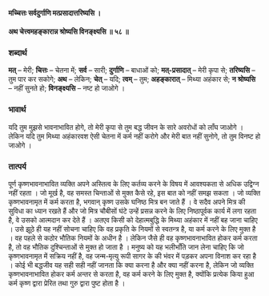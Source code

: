 #### मच्चित्तः सर्वदुर्गाणि मत्प्रसादात्तरिष्यसि ।
#### अथ चेत्त्वमहङ्कारान्न श्रोष्यसि विनङ्क्ष्यसि ॥ ५८ ॥

### शब्दार्थ

**मत्** – मेरी; **चित्तः** – चेतना में; **सर्व** – सारी; **दुर्गाणि** – बाधाओं को; **मत्-प्रसादात्** – मेरी कृपा से; **तरिष्यसि** – तुम पार कर सकोगे; **अथ** – लेकिन; **चेत्** – यदि; **त्वम्** – तुम; **अहङ्कारात्** – मिथ्या अहंकार से; **न श्रोष्यसि** – नहीं सुनते हो; **विनङ्क्ष्यसि** – नष्ट हो जाओगे ।

### भावार्थ

यदि तुम मुझसे भावनाभावित होगे, तो मेरी कृपा से तुम बद्ध जीवन के सारे अवरोधों को लाँघ जाओगे । लेकिन यदि तुम मिथ्या अहंकारवश ऐसी चेतना में कर्म नहीं करोगे और मेरी बात नहीं सुनोगे, तो तुम विनष्ट हो जाओगे ।

### तात्पर्य

पूर्ण कृष्णभावनाभावित व्यक्ति अपने अस्तित्व के लिए कर्तव्य करने के विषय में आवश्यकता से अधिक उद्विग्न नहीं रहता । जो मूर्ख है, वह समस्त चिन्ताओं से मुक्त कैसे रहे, इस बात को नहीं समझ सकता । जो व्यक्ति कृष्णभावनामृत में कर्म करता है, भगवान् कृष्ण उसके घनिष्ठ मित्र बन जाते हैं । वे सदैव अपने मित्र की सुविधा का ध्यान रखते हैं और जो मित्र चौबीसों घंटे उन्हें प्रसन्न करने के लिए निष्ठापूर्वक कार्य में लगा रहता है, वे उसको आत्मदान कर देते हैं । अतएव किसी को देहात्मबुद्धि के मिथ्या अहंकार में नहीं बह जाना चाहिए । उसे झूठे ही यह नहीं सोचना चाहिए कि वह प्रकृति के नियमों से स्वतन्त्र है, या कर्म करने के लिए मुक्त है । वह पहले से कठोर भौतिक नियमों के अधीन है । लेकिन जैसे ही वह कृष्णभावनाभावित होकर कर्म करता है, तो वह भौतिक दुश्चिन्ताओं से मुक्त हो जाता है । मनुष्य को यह भलीभाँति जान लेना चाहिए कि जो कृष्णभावनामृत में सक्रिय नहीं है, वह जन्म-मृत्यु रूपी सागर के की भंवर में पड़कर अपना विनाश कर रहा है । कोई भी बद्धजीव यह सही सही नहीं जानता कि क्या करना है और क्या नहीं करना है, लेकिन जो व्यक्ति कृष्णभावनाभावित होकर कर्म अन्तर से करता है, वह कर्म करने के लिए मुक्त है, क्योंकि प्रत्येक किया हुआ कर्म कृष्ण द्वारा प्रेरित तथा गुरु द्वारा पुष्ट होता है ।